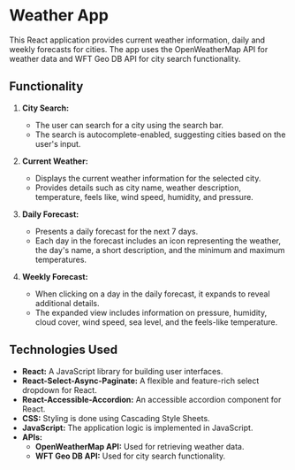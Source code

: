 # Weather App

This React application provides current weather information, daily and weekly forecasts for cities. The app uses the OpenWeatherMap API for weather data and WFT Geo DB API for city search functionality.

## Functionality

1. **City Search:**
   - The user can search for a city using the search bar.
   - The search is autocomplete-enabled, suggesting cities based on the user's input.

2. **Current Weather:**
   - Displays the current weather information for the selected city.
   - Provides details such as city name, weather description, temperature, feels like, wind speed, humidity, and pressure.

3. **Daily Forecast:**
   - Presents a daily forecast for the next 7 days.
   - Each day in the forecast includes an icon representing the weather, the day's name, a short description, and the minimum and maximum temperatures.

4. **Weekly Forecast:**
   - When clicking on a day in the daily forecast, it expands to reveal additional details.
   - The expanded view includes information on pressure, humidity, cloud cover, wind speed, sea level, and the feels-like temperature.

## Technologies Used

- **React:** A JavaScript library for building user interfaces.
- **React-Select-Async-Paginate:** A flexible and feature-rich select dropdown for React.
- **React-Accessible-Accordion:** An accessible accordion component for React.
- **CSS:** Styling is done using Cascading Style Sheets.
- **JavaScript:** The application logic is implemented in JavaScript.
- **APIs:**
  - **OpenWeatherMap API:** Used for retrieving weather data.
  - **WFT Geo DB API:** Used for city search functionality.


